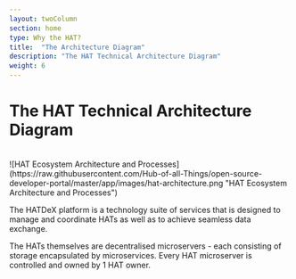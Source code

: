 ```yaml
---
layout: twoColumn
section: home
type: Why the HAT?
title:  "The Architecture Diagram"
description: "The HAT Technical Architecture Diagram"
weight: 6
---
```


# The HAT Technical Architecture Diagram
<br />
![HAT Ecosystem Architecture and Processes](https://raw.githubusercontent.com/Hub-of-all-Things/open-source-developer-portal/master/app/images/hat-architecture.png "HAT Ecosystem Architecture and Processes")
<br />

The HATDeX platform is a technology suite of services that is designed to manage and coordinate HATs as well as to achieve seamless data exchange.

The HATs themselves are decentralised microservers - each consisting of storage encapsulated by microservices. Every HAT microserver is controlled and owned by 1 HAT owner.
